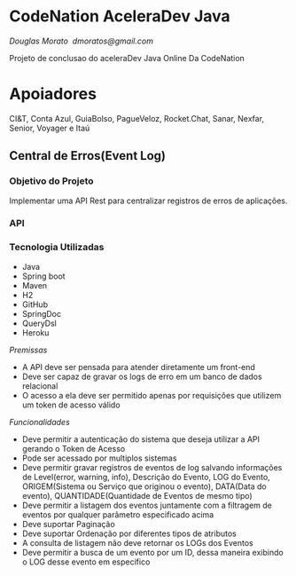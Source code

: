 # CodeNation AceleraDev Java

_Douglas Morato_&nbsp;
_dmoratos@gmail.com_

Projeto de conclusao do aceleraDev Java Online Da CodeNation

# Apoiadores

CI&T, Conta Azul, GuiaBolso, PagueVeloz, Rocket.Chat, Sanar, Nexfar, Senior, Voyager e Itaú

## Central de Erros(Event Log)

### Objetivo do Projeto

Implementar uma API Rest para centralizar registros de erros de aplicações.

### API

### Tecnologia Utilizadas

- Java
- Spring boot
- Maven
- H2
- GitHub
- SpringDoc
- QueryDsl
- Heroku

_Premissas_&nbsp;

- A API deve ser pensada para atender diretamente um front-end
- Deve ser capaz de gravar os logs de erro em um banco de dados relacional
- O acesso a ela deve ser permitido apenas por requisições que utilizem um token de acesso válido &nbsp;

_Funcionalidades_&nbsp;

- Deve permitir a autenticação do sistema que deseja utilizar a API gerando o Token de Acesso
- Pode ser acessado por multiplos sistemas
- Deve permitir gravar registros de eventos de log salvando informações de Level(error, warning, info), Descrição do Evento, LOG do Evento, ORIGEM(Sistema ou Serviço que originou o evento), DATA(Data do evento), QUANTIDADE(Quantidade de Eventos de mesmo tipo)
- Deve permitir a listagem dos eventos juntamente com a filtragem de eventos por qualquer parâmetro especificado acima
- Deve suportar Paginação
- Deve suportar Ordenação por diferentes tipos de atributos
- A consulta de listagem não deve retornar os LOGs dos Eventos
- Deve permitir a busca de um evento por um ID, dessa maneira exibindo o LOG desse evento em específico
